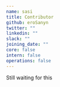 ```yaml
---
name: sasi
title: Contributor
github: eroSanyn
twitter: ""
linkedin: ""
slack: ""
joining_date: ""
core: false
intern: false
operations: false
---
```


Still waiting for this
